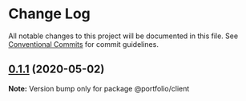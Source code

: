 # Change Log

All notable changes to this project will be documented in this file.
See [Conventional Commits](https://conventionalcommits.org) for commit guidelines.

## [0.1.1](https://github.com/ticklepoke/Portfolio/compare/v1.0.0...v0.1.1) (2020-05-02)

**Note:** Version bump only for package @portfolio/client
